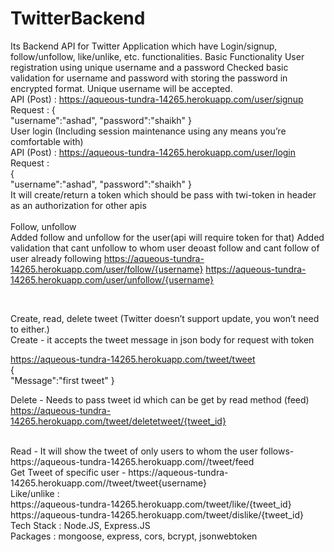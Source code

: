 # TwitterBackend
Its Backend API for Twitter Application which have Login/signup, follow/unfollow, like/unlike, etc. functionalities. 
Basic Functionality 
User registration using unique username and a password
Checked basic validation for username and password with storing the password in encrypted format.
Unique username will be accepted. </br>
API (Post) : https://aqueous-tundra-14265.herokuapp.com/user/signup  </br>
Request :
{			
    "username":"ashad",
    "password":"shaikh"
}   </br>
User login (Including session maintenance using any means you’re comfortable with)   </br>
	API (Post) : https://aqueous-tundra-14265.herokuapp.com/user/login   </br>
Request :   </br>
{			
    "username":"ashad",
    "password":"shaikh"
}   </br>
	It will create/return a token which should be pass with twi-token   in header as an authorization for other apis   </br>
</br>
Follow, unfollow   </br>
Added follow and unfollow for the user(api will require token for that)
Added validation that cant unfollow to whom user deoast follow and cant follow of user already following
 https://aqueous-tundra-14265.herokuapp.com/user/follow/{username}
 https://aqueous-tundra-14265.herokuapp.com/user/unfollow/{username}

 </br>

Create, read, delete tweet (Twitter doesn’t support update, you won’t need to either.) </br>
Create - it accepts the tweet message in json body for request with token </br>

 https://aqueous-tundra-14265.herokuapp.com/tweet/tweet   </br>
{			
    "Message":"first tweet"
}   </br>

Delete -  Needs to pass tweet id which can be get by read method (feed)   </br>
 https://aqueous-tundra-14265.herokuapp.com/tweet/deletetweet/{tweet_id}

 </br>
Read -  It will show the tweet of only users to whom the user follows-
 </br>
 https://aqueous-tundra-14265.herokuapp.com//tweet/feed
 </br>
Get Tweet of specific user -
 https://aqueous-tundra-14265.herokuapp.com//tweet/tweet{username}
 </br>
Like/unlike :
 </br>
 https://aqueous-tundra-14265.herokuapp.com/tweet/like/{tweet_id}
 </br>
 https://aqueous-tundra-14265.herokuapp.com/tweet/dislike/{tweet_id}
 </br>
 Tech Stack : Node.JS, Express.JS
  </br>
Packages : mongoose, express, cors, bcrypt, jsonwebtoken

